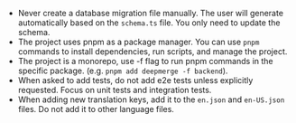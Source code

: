 - Never create a database migration file manually. The user will generate
  automatically based on the `schema.ts` file. You only need to update the
  schema.
- The project uses pnpm as a package manager. You can use `pnpm` commands to
  install dependencies, run scripts, and manage the project.
- The project is a monorepo, use -f flag to run pnpm commands in the specific
  package. (e.g. `pnpm add deepmerge -f backend`).
- When asked to add tests, do not add e2e tests unless explicitly requested.
  Focus on unit tests and integration tests.
- When adding new translation keys, add it to the `en.json` and `en-US.json`
  files. Do not add it to other language files.
